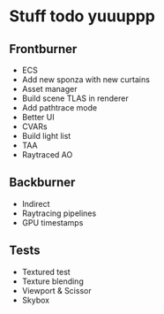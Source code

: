 # Stuff todo yuuuppp

## Frontburner

- ECS
- Add new sponza with new curtains
- Asset manager
- Build scene TLAS in renderer
- Add pathtrace mode
- Better UI
- CVARs
- Build light list
- TAA
- Raytraced AO

## Backburner

- Indirect
- Raytracing pipelines
- GPU timestamps

## Tests

- Textured test
- Texture blending
- Viewport & Scissor
- Skybox
